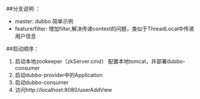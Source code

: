 
##分支说明 ：
* master: dubbo 简单示例
* feature/filter: 增加filter,解决传递context的问题，类似于ThreadLocal中传递用户信息

##启动顺序：
1. 启动本地zookeeper（zkServer.cmd）
    配置本地tomcat，并部署dubbo-consumer
2. 启动dubbo-provider中的Application
3. 启动dubbo-consumer 
4. 访问http://localhost:8080/userAddView
